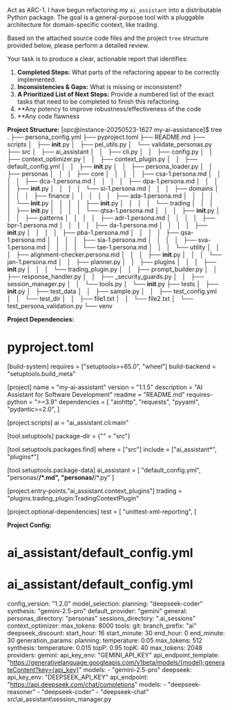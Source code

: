 Act as ARC-1. I have begun refactoring my `ai_assistant` into a distributable Python package. The goal is a general-purpose tool with a pluggable architecture for domain-specific context, like trading.

Based on the attached source code files and the project `tree` structure provided below, please perform a detailed review.

Your task is to produce a clear, actionable report that identifies:
1.  **Completed Steps:** What parts of the refactoring appear to be correctly implemented.
2.  **Inconsistencies & Gaps:** What is missing or inconsistent? 
3.  **A Prioritized List of Next Steps:** Provide a numbered list of the exact tasks that need to be completed to finish this refactoring.
4.  **Any potency to improve robustness/effectiveness of the code
5.  **Any code flawness

**Project Structure:**
[opc@instance-20250523-1627 my-ai-assistance]$ tree
.
├── persona_config.yml
├── pyproject.toml
├── README.md
├── scripts
│   ├── __init__.py
│   ├── pel_utils.py
│   └── validate_personas.py
├── src
│   ├── ai_assistant
│   │   ├── cli.py
│   │   ├── config.py
│   │   ├── context_optimizer.py
│   │   ├── context_plugin.py
│   │   ├── default_config.yml
│   │   ├── __init__.py
│   │   ├── persona_loader.py
│   │   ├── personas
│   │   │   ├── core
│   │   │   │   ├── csa-1.persona.md
│   │   │   │   ├── dca-1.persona.md
│   │   │   │   ├── dpa-1.persona.md
│   │   │   │   ├── __init__.py
│   │   │   │   └── si-1.persona.md
│   │   │   ├── domains
│   │   │   │   ├── finance
│   │   │   │   │   ├── ada-1.persona.md
│   │   │   │   │   └── __init__.py
│   │   │   │   ├── __init__.py
│   │   │   │   └── trading
│   │   │   │       ├── __init__.py
│   │   │   │       └── qtsa-1.persona.md
│   │   │   ├── __init__.py
│   │   │   ├── patterns
│   │   │   │   ├── adr-1.persona.md
│   │   │   │   ├── bpr-1.persona.md
│   │   │   │   ├── da-1.persona.md
│   │   │   │   ├── __init__.py
│   │   │   │   ├── pba-1.persona.md
│   │   │   │   ├── qsa-1.persona.md
│   │   │   │   ├── sia-1.persona.md
│   │   │   │   ├── sva-1.persona.md
│   │   │   │   └── tae-1.persona.md
│   │   │   └── utility
│   │   │       ├── alignment-checker.persona.md
│   │   │       ├── __init__.py
│   │   │       └── jan-1.persona.md
│   │   ├── planner.py
│   │   ├── plugins
│   │   │   ├── __init__.py
│   │   │   └── trading_plugin.py
│   │   ├── prompt_builder.py
│   │   ├── response_handler.py
│   │   ├── _security_guards.py
│   │   ├── session_manager.py
│   │   └── tools.py
│   └── __init__.py
├── tests
│   ├── __init__.py
│   ├── test_data
│   │   ├── sample.py
│   │   ├── test_config.yml
│   │   └── test_dir
│   │       ├── file1.txt
│   │       └── file2.txt
│   └── test_persona_validation.py
└── venv

**Project Dependencies:**
# pyproject.toml
[build-system]
requires = ["setuptools>=65.0", "wheel"]
build-backend = "setuptools.build_meta"

[project]
name = "my-ai-assistant"
version = "1.1.5"
description = "AI Assistant for Software Development"
readme = "README.md"
requires-python = ">=3.9"
dependencies = [
      "aiohttp",
      "requests",
      "pyyaml",
      "pydantic>=2.0",
      ]

[project.scripts]
ai = "ai_assistant.cli:main"

[tool.setuptools]
package-dir = {"" = "src"}

[tool.setuptools.packages.find]
where = ["src"]
include = ["ai_assistant*", "plugins*"]

[tool.setuptools.package-data]
ai_assistant = [
    "default_config.yml",
    "personas/**/*.md",
    "personas/**/*.py"
]

[project.entry-points."ai_assistant.context_plugins"]
trading = "plugins.trading_plugin:TradingContextPlugin"

[project.optional-dependencies]
test = [
    "unittest-xml-reporting", 
]

**Project Config:**
# ai_assistant/default_config.yml
# ai_assistant/default_config.yml
config_version: "1.2.0"
model_selection:
  planning: "deepseek-coder"
  synthesis: "gemini-2.5-pro"
default_provider: "gemini"
general:
  personas_directory: "personas"
  sessions_directory: ".ai_sessions"
context_optimizer:
  max_tokens: 8000
tools:
  git:
    branch_prefix: "ai"
deepseek_discount:
  start_hour: 16
  start_minute: 30
  end_hour: 0
  end_minute: 30
generation_params:
  planning:
    temperature: 0.05
    max_tokens: 512
  synthesis:
    temperature: 0.015
    topP: 0.95
    topK: 40
    max_tokens: 2048
providers:
  gemini:
    api_key_env: "GEMINI_API_KEY"
    api_endpoint_template: "https://generativelanguage.googleapis.com/v1beta/models/{model}:generateContent?key={api_key}"
    models:
      - "gemini-2.5-pro"
  deepseek:
    api_key_env: "DEEPSEEK_API_KEY"
    api_endpoint: "https://api.deepseek.com/chat/completions"
    models:
      - "deepseek-reasoner"
      - "deepseek-coder"
      - "deepseek-chat"      
src\ai_assistant\session_manager.py